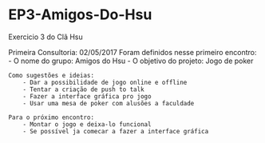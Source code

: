 # EP3-Amigos-Do-Hsu
Exercicio 3 do Clã Hsu

Primeira Consultoria: 02/05/2017
	Foram definidos nesse primeiro encontro:
		- O nome do grupo: Amigos do Hsu
		- O objetivo do projeto:  Jogo de poker

	Como sugestões e ideias:
		- Dar a possibilidade de jogo online e offline
		- Tentar a criação de push to talk
		- Fazer a interface gráfica pro jogo
		- Usar uma mesa de poker com alusões a faculdade

	Para o próximo encontro:
		- Montar o jogo e deixa-lo funcional
		- Se possível ja comecar a fazer a interface gráfica
		

